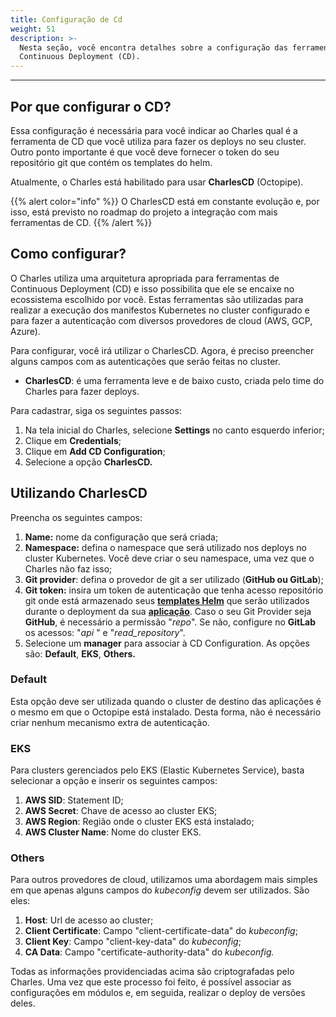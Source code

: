 ```yaml
---
title: Configuração de Cd
weight: 51
description: >-
  Nesta seção, você encontra detalhes sobre a configuração das ferramentas de
  Continuous Deployment (CD).
---
```


---

## Por que configurar o CD? 

Essa configuração é necessária para você indicar ao Charles qual é a ferramenta de CD que você utiliza para fazer os deploys no seu cluster. Outro ponto importante é que você deve fornecer o token do seu repositório git que contém os templates do helm. 

Atualmente, o Charles está habilitado para usar **CharlesCD** \(Octopipe\).

{{% alert color="info" %}}
O CharlesCD está em constante evolução e, por isso, está previsto no roadmap do projeto a integração com mais ferramentas de CD. 
{{% /alert %}}

## Como configurar?

O Charles utiliza uma arquitetura apropriada para ferramentas de Continuous Deployment \(CD\) e isso possibilita que ele se encaixe no ecossistema escolhido por você. Estas ferramentas são utilizadas para realizar a execução dos manifestos Kubernetes no cluster configurado e para fazer a autenticação com diversos provedores de cloud \(AWS, GCP, Azure\).

Para configurar, você irá utilizar o CharlesCD.  Agora, é preciso preencher alguns campos com as autenticações que serão feitas no cluster.

* **CharlesCD**: é uma ferramenta leve e de baixo custo, criada pelo time do Charles para fazer deploys.

Para cadastrar, siga os seguintes passos:

1. Na tela inicial do Charles, selecione **Settings** no canto esquerdo inferior;
2. Clique em **Credentials**;
3. Clique em **Add CD Configuration**;
4. Selecione a opção **CharlesCD.** 

## Utilizando CharlesCD

Preencha os seguintes campos:

1. **Name:** nome da configuração que será criada;
2. **Namespace:** defina o namespace que será utilizado nos deploys no cluster Kubernetes. Você deve criar o seu namespace, uma vez que o Charles não faz isso;
3. **Git provider**: defina o provedor de git a ser utilizado \(**GitHub ou GitLab**\);
4. **Git token:** insira um token de autenticação que tenha acesso repositório git onde está armazenado seus [**templates Helm**](/pt/primeiros-passos/criando-seu-primeiro-módulo/configurando-o-chart-template/) que serão utilizados durante o deployment da sua [**aplicação**](/pt/primeiros-passos/criando-seu-primeiro-módulo/visao-geral/). Caso o seu Git Provider seja **GitHub**, é necessário a permissão "_repo_". Se não, configure no **GitLab** os acessos: "_api_ " e "_read\_repository_".
5. Selecione um **manager** para associar à CD Configuration. As opções são: **Default**, **EKS**, **Others.**

### Default

Esta opção deve ser utilizada quando o cluster de destino das aplicações é o mesmo em que o Octopipe está instalado. Desta forma, não é necessário criar nenhum mecanismo extra de autenticação.

### EKS

Para clusters gerenciados pelo EKS \(Elastic Kubernetes Service\), basta selecionar a opção e inserir os seguintes campos:

1. **AWS SID**: Statement ID;
2. **AWS Secret**: Chave de acesso ao cluster EKS;
3. **AWS Region**: Região onde o cluster EKS está instalado;
4. **AWS Cluster Name**: Nome do cluster EKS.

### Others

Para outros provedores de cloud, utilizamos uma abordagem mais simples em que apenas alguns campos do _kubeconfig_ devem ser utilizados. São eles:

1. **Host**: Url de acesso ao cluster;
2. **Client Certificate**: Campo "client-certificate-data" do _kubeconfig_;
3. **Client Key**: Campo "client-key-data" do _kubeconfig_;
4. **CA Data**: Campo "certificate-authority-data" do _kubeconfig._

Todas as informações providenciadas acima são criptografadas pelo Charles. Uma vez que este processo foi feito, é possível associar as configurações em módulos e, em seguida, realizar o deploy de versões deles.
